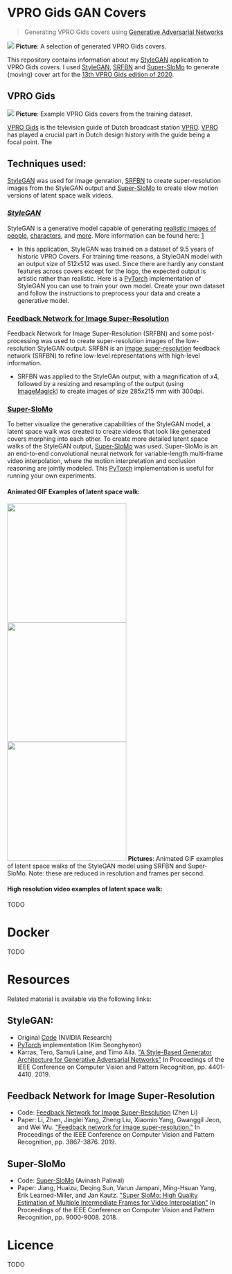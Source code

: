 # VPRO Gids GAN Covers
> Generating VPRO Gids covers using [Generative Adversarial Networks](https://papers.nips.cc/paper/5423-generative-adversarial-nets.pdf)

![](https://github.com/hvkoops/VPRO-GAN-covers/blob/master/img/stitch_mx.png)
**Picture**: A selection of generated VPRO Gids covers.

This repository contains information about my [StyleGAN](https://github.com/NVlabs/stylegan)
application to VPRO Gids covers. I used [StyleGAN](https://github.com/NVlabs/stylegan), [SRFBN](https://github.com/Paper99/SRFBN_CVPR19) and [Super-SloMo](https://github.com/avinashpaliwal/Super-SloMo) to generate (moving) cover art for the [13th VPRO Gids edition of 2020](https://www.vprogids.nl/2020/14/editie.html).

## VPRO Gids
![](https://github.com/hvkoops/VPRO-GAN-covers/blob/master/img/stitch.png)
**Picture**: Example VPRO Gids covers from the training dataset.

[VPRO Gids](https://www.vprogids.nl/) is the television guide of Dutch
broadcast station [VPRO](https://www.vpro.nl/). [VPRO](https://en.wikipedia.org/wiki/VPRO) has played a crucial part in Dutch design history with the guide being a focal point. The 

## Techniques used:
[StyleGAN](https://github.com/NVlabs/stylegan) was used for image genration, [SRFBN](https://github.com/Paper99/SRFBN_CVPR19) to create super-resolution images from the StyleGAN output and [Super-SloMo](https://github.com/avinashpaliwal/Super-SloMo) to create slow motion versions of latent space walk videos.

### _[StyleGAN](https://github.com/NVlabs/stylegan)_
StyleGAN is a generative model capable of generating [realistic images of people](https://www.thispersondoesnotexist.com/), [characters](https://towardsdatascience.com/creating-new-scripts-with-stylegan-c16473a50fd0), and [more](https://medium.com/@jonathan_hui/gan-some-cool-applications-of-gans-4c9ecca35900). More information can be found here: [1](https://towardsdatascience.com/explained-a-style-based-generator-architecture-for-gans-generating-and-tuning-realistic-6cb2be0f431)

+ In this application, StyleGAN was trained on a dataset of 9.5 years of historic VPRO Covers. For training time reasons, a StyleGAN model with an output size of 512x512 was used. Since there are hardly any constant features across covers except for the logo, the expected output is artistic rather than realistic. Here is a [PyTorch](https://github.com/rosinality/style-based-gan-pytorch) implementation of StyleGAN you can use to train your own model. Create your own dataset and follow the instructions to preprocess your data and create a generative model. 

### [Feedback Network for Image Super-Resolution](https://github.com/Paper99/SRFBN_CVPR19)
Feedback Network for Image Super-Resolution (SRFBN) and some post-processing was used to create super-resolution images of the low-resolution StyleGAN output. SRFBN is an [image super-resolution](https://en.wikipedia.org/wiki/Super-resolution_imaging) feedback network (SRFBN) to refine low-level representations with high-level information. 

+ SRFBN was applied to the StyleGAn output, with a magnification of x4, followed by a resizing and resampling of the output (using [ImageMagick](https://imagemagick.org/index.php)) to create images of size 285x215 mm with 300dpi.

### [Super-SloMo](https://people.cs.umass.edu/~hzjiang/projects/superslomo/)
To better visualize the generative capabilities of the StyleGAN model, a latent space walk was created to create videos that look like generated covers morphing into each other. To create more detailed latent space walks of the StyleGAN output, [Super-SloMo](https://github.com/avinashpaliwal/Super-SloMo) was used. Super-SloMo is an an end-to-end convolutional neural network for variable-length multi-frame video interpolation, where the motion interpretation and occlusion reasoning are jointly modeled. This [PyTorch](https://github.com/avinashpaliwal/Super-SloMo) implementation is useful for running your own experiments.

#### Animated GIF Examples of latent space walk:
<img src="https://github.com/hvkoops/VPRO-GAN-covers/blob/master/img/VPRO_Gids_Covers_slow_4000_crop_10.gif" width="275"> <img src="https://github.com/hvkoops/VPRO-GAN-covers/blob/master/img/VPRO_Gids_Covers_slow_8000_crop_10.gif" width="275"> <img src="https://github.com/hvkoops/VPRO-GAN-covers/blob/master/img/VPRO_Gids_Covers_slow_90_crop.gif" width="275">
**Pictures**: Animated GIF examples of latent space walks of the StyleGAN model using SRFBN and Super-SloMo. Note: these are reduced in resolution and frames per second.

#### High resolution video examples of latent space walk:
TODO

# Docker
TODO

# Resources
Related material is available via the following links:

## StyleGAN:
+ Original [Code](https://github.com/NVlabs/stylegan) (NVIDIA Research)
+ [PyTorch](https://github.com/rosinality/style-based-gan-pytorch) implementation (Kim Seonghyeon)
+ Karras, Tero, Samuli Laine, and Timo Aila. ["A Style-Based Generator Architecture for Generative Adversarial Networks"](https://arxiv.org/abs/1812.04948) In Proceedings of the IEEE Conference on Computer Vision and Pattern Recognition, pp. 4401-4410. 2019.

## Feedback Network for Image Super-Resolution
+ Code: [Feedback Network for Image Super-Resolution](https://github.com/Paper99/SRFBN_CVPR19) (Zhen Li)
+ Paper: Li, Zhen, Jinglei Yang, Zheng Liu, Xiaomin Yang, Gwanggil Jeon, and Wei Wu. ["Feedback network for image super-resolution."](https://arxiv.org/abs/1903.09814)  In Proceedings of the IEEE Conference on Computer Vision and Pattern Recognition, pp. 3867-3876. 2019.

## Super-SloMo
+ Code: [Super-SloMo](https://github.com/avinashpaliwal/Super-SloMo) (Avinash Paliwal)
+ Paper: Jiang, Huaizu, Deqing Sun, Varun Jampani, Ming-Hsuan Yang, Erik Learned-Miller, and Jan Kautz. ["Super SloMo: High Quality Estimation of Multiple Intermediate Frames for Video Interpolation"](https://arxiv.org/abs/1712.00080) In Proceedings of the IEEE Conference on Computer Vision and Pattern Recognition, pp. 9000-9008. 2018.

# Licence
TODO
